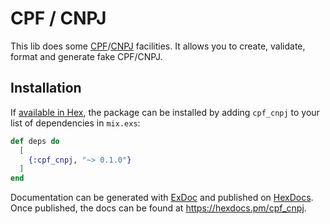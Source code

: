 # CPF / CNPJ

This lib does some
[CPF](http://en.wikipedia.org/wiki/Cadastro_de_Pessoas_F%C3%ADsicas)/[CNPJ](http://en.wikipedia.org/wiki/CNPJ)
facilities. It allows you to create, validate, format and generate fake CPF/CNPJ.

## Installation

If [available in Hex](https://hex.pm/docs/publish), the package can be installed
by adding `cpf_cnpj` to your list of dependencies in `mix.exs`:

```elixir
def deps do
  [
    {:cpf_cnpj, "~> 0.1.0"}
  ]
end
```

Documentation can be generated with [ExDoc](https://github.com/elixir-lang/ex_doc)
and published on [HexDocs](https://hexdocs.pm). Once published, the docs can
be found at <https://hexdocs.pm/cpf_cnpj>.
